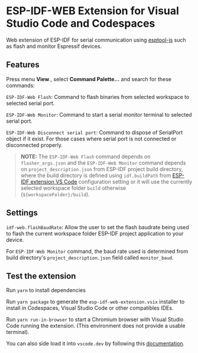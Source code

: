 # ESP-IDF-WEB Extension for Visual Studio Code and Codespaces

Web extension of ESP-IDF for serial communication using [esptool-js](https://github.com/espressif/esptool-js) such as flash and monitor Espressif devices.

## Features

Press menu **View**., select **Command Palette...** and search for these commands:

`ESP-IDF-Web Flash`: Command to flash binaries from selected workspace to selected serial port.

`ESP-IDF-Web Monitor`: Command to start a serial monitor terminal to selected serial port.

`ESP-IDF-Web Disconnect serial port`: Command to dispose of SerialPort object if it exist. For those cases where serial port is not connected or disconnected properly.

> **NOTE:** The `ESP-IDF-Web Flash` command depends on `flasher_args.json` and the `ESP-IDF-Web Monitor` command depends on `project_description.json` from ESP-IDF project build directory, where the build directory is defined using `idf.buildPath` from [ESP-IDF extension VS Code](https://marketplace.visualstudio.com/items?itemName=espressif.esp-idf-extension) configuration setting or it will use the currently selected workspace folder `build` otherwise (`${workspaceFolder}/build`).

## Settings

`idf-web.flashBaudRate`: Allow the user to set the flash baudrate being used to flash the current workspace folder ESP-IDF project application to your device.

For `ESP-IDF-Web Monitor` command, the baud rate used is determined from build directory's `project_description.json` field called `monitor_baud`.

## Test the extension

Run `yarn` to install dependencies

Run `yarn package` to generate the `esp-idf-web-extension.vsix` installer to install in Codespaces, Visual Studio Code or other compatibles IDEs.

Run `yarn run-in-browser` to start a Chromium browser with Visual Studio Code running the extension. (This environment does not provide a usable terminal).

You can also side load it into `vscode.dev` by following this [documentation](https://code.visualstudio.com/api/extension-guides/web-extensions#test-your-web-extension-in-vscode.dev).

